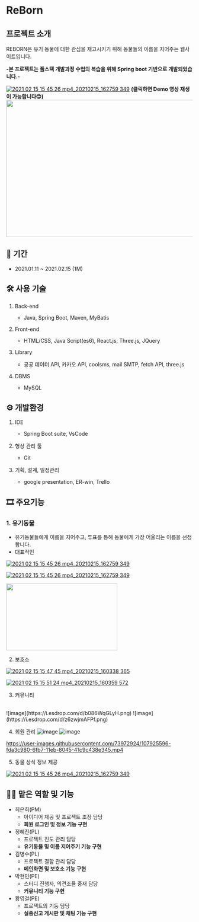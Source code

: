 # ReBorn

## 프로젝트 소개

REBORN은 유기 동물에 대한 관심을 재고시키기 위해 동물들의 이름을 지어주는 웹사이트입니다.

<b>-본 프로젝트는 풀스택 개발과정 수업의 복습을 위해 Spring boot 기반으로 개발되었습니다.-</b>


[![2021 02 15 15 45 26 mp4_20210215_162759 349](https://user-images.githubusercontent.com/74892930/107917181-d85c8e80-6faa-11eb-8817-a472245cdfe0.jpg)](https://user-images.githubusercontent.com/74892930/107915267-8a925700-6fa7-11eb-856a-1bb3c162a796.mp4)
<b>(클릭하면 Demo 영상 재생이 가능합니다😊)</b>
<img src="https://user-images.githubusercontent.com/74892930/107915267-8a925700-6fa7-11eb-856a-1bb3c162a796.mp4" width="700" height="370">


## 📆 기간 

 - 2021.01.11 ~ 2021.02.15 (1M)


## 🛠 사용 기술 

1. Back-end

    - Java, Spring Boot, Maven, MyBatis

2. Front-end

    - HTML/CSS, Java Script(es6), React.js, Three.js, JQuery

3. Library
 
    - 공공 데이터 API, 카카오 API, coolsms, mail SMTP, fetch API, three.js

 4. DBMS

    - MySQL


## ⚙ 개발환경

 1. IDE

    - Spring Boot suite, VsCode

 2. 형상 관리 툴

    - Git

 3. 기획, 설계, 일정관리
 
    - google presentation, ER-win, Trello



## 🎞 주요기능

### 1. 유기동물
  - 유기동물들에게 이름을 지어주고, 투표를 통해 동물에게 가장 어울리는 이름을 선정 합니다.
  - 대표적인 

[![2021 02 15 15 45 26 mp4_20210215_162759 349](https://user-images.githubusercontent.com/74892930/107917181-d85c8e80-6faa-11eb-8817-a472245cdfe0.jpg)](https://user-images.githubusercontent.com/74892930/107915267-8a925700-6fa7-11eb-856a-1bb3c162a796.mp4)

[![2021 02 15 15 45 26 mp4_20210215_162759 349](https://user-images.githubusercontent.com/74892930/107917181-d85c8e80-6faa-11eb-8817-a472245cdfe0.jpg)](https://user-images.githubusercontent.com/74892930/107915267-8a925700-6fa7-11eb-856a-1bb3c162a796.mp4)

<a href="https://user-images.githubusercontent.com/74892930/107915267-8a925700-6fa7-11eb-856a-1bb3c162a796.mp4" ><img src="https://user-images.githubusercontent.com/73972924/107926174-b538db80-6fb8-11eb-891c-9bafc84750dd.png" width="300px" height="180px" /></a>


2. 보호소

[![2021 02 15 15 47 45 mp4_20210215_160338 365](https://user-images.githubusercontent.com/74892930/107915352-ab5aac80-6fa7-11eb-9356-b9b81396480e.jpg)](https://user-images.githubusercontent.com/74892930/107915269-8c5c1a80-6fa7-11eb-8d6f-ba56724806fb.mp4)

[![2021 02 15 15 51 24 mp4_20210215_160359 572](https://user-images.githubusercontent.com/74892930/107915353-ab5aac80-6fa7-11eb-9203-f41559210c68.jpg)](https://user-images.githubusercontent.com/74892930/107915271-8cf4b100-6fa7-11eb-81fe-75c949e986f5.mp4)

3. 커뮤니티 
</br>
![image](https://i.esdrop.com/d/b086WqGLyH.png)
![image](https://i.esdrop.com/d/z6zwjmAFPf.png)


4. 회원 관리
![image](https://user-images.githubusercontent.com/73972924/107926036-8cb0e180-6fb8-11eb-8bc4-7be51cdea57b.png)
![image](https://user-images.githubusercontent.com/73972924/107926174-b538db80-6fb8-11eb-891c-9bafc84750dd.png)

https://user-images.githubusercontent.com/73972924/107925596-fda3c980-6fb7-11eb-8045-41c9c438e345.mp4

5. 동물 상식 정보 제공

[![2021 02 15 15 45 26 mp4_20210215_162759 349](https://user-images.githubusercontent.com/41726750/107926179-b66a0880-6fb8-11eb-8626-f70611e043d1.png)](https://user-images.githubusercontent.com/41726750/107925530-e9f86300-6fb7-11eb-902d-c78e93f45955.mp4)



## 👨‍🦲 맡은 역할 및 기능

- 최은희(PM)
    - 아이디어 제공 및 프로젝트 조장 담당
    - <b>회원 로그인 및 정보 기능 구현</b>
- 정혜진(PL)
    - 프로젝트 진도 관리 담당
    - <b>유기동물 및 이름 지어주기 기능 구현</b>
- 김병수(PL)
    - 프로젝트 결함 관리 담당
    - <b>메인화면 및 보호소 기능 구현</b>
- 박현민(PE)
    - 스터디 진행자, 의견조율 중재 담당
    - <b>커뮤니티 기능 구현</b>
- 황영걸(PE)
    - 프로젝트의 기둥 담당
    - <b>실종신고 게시판 및 채팅 기능 구현</b>




